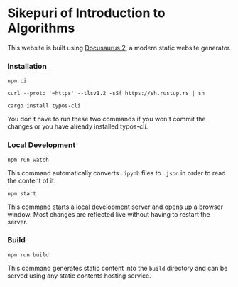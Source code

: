 # Sikepuri of Introduction to Algorithms

This website is built using [Docusaurus 2](https://docusaurus.io/), a modern static website generator.

### Installation

```shell
npm ci
```

```shell
curl --proto '=https' --tlsv1.2 -sSf https://sh.rustup.rs | sh
```

```
cargo install typos-cli
```

You don`t have to run these two commands if you won't commit the changes or you have already installed typos-cli.

### Local Development

```shell
npm run watch
```

This command automatically converts `.ipynb` files to `.json` in order to read the content of it.

```shell
npm start
```

This command starts a local development server and opens up a browser window. Most changes are reflected live without having to restart the server.

### Build

```shell
npm run build
```

This command generates static content into the `build` directory and can be served using any static contents hosting service.
